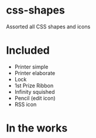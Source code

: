css-shapes
============

Assorted all CSS shapes and icons

# Included

- Printer simple
- Printer elaborate
- Lock
- 1st Prize Ribbon
- Infinity squished
- Pencil (edit icon)
- RSS icon

# In the works



